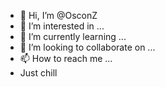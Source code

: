 - 👋 Hi, I’m @OsconZ
- 👀 I’m interested in ...
- 🌱 I’m currently learning ...
- 💞️ I’m looking to collaborate on ...
- 📫 How to reach me ...
- Just chill
<!---
OsconZ/OsconZ is a ✨ special ✨ repository because its `README.md` (this file) appears on your GitHub profile.
You can click the Preview link to take a look at your changes.
--->
